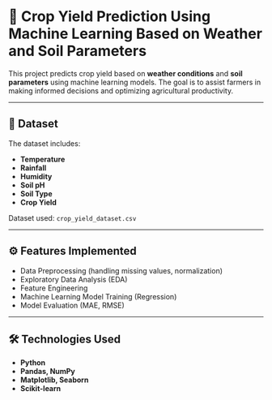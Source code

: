 # 🌾 Crop Yield Prediction Using Machine Learning Based on Weather and Soil Parameters

This project predicts crop yield based on **weather conditions** and **soil parameters** using machine learning models. The goal is to assist farmers in making informed decisions and optimizing agricultural productivity.

---

## 📂 Dataset
The dataset includes:
- **Temperature**
- **Rainfall**
- **Humidity**
- **Soil pH**
- **Soil Type**
- **Crop Yield**

Dataset used: `crop_yield_dataset.csv`

---

## ⚙️ Features Implemented
- Data Preprocessing (handling missing values, normalization)
- Exploratory Data Analysis (EDA)
- Feature Engineering
- Machine Learning Model Training (Regression)
- Model Evaluation (MAE, RMSE)

---

## 🛠️ Technologies Used
- **Python**
- **Pandas, NumPy**
- **Matplotlib, Seaborn**
- **Scikit-learn**
